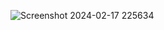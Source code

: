 ![Screenshot 2024-02-17 225634](https://github.com/SakibvHossain/User-Management/assets/92059000/827d2d24-6bb2-4ca9-9df3-9287be2a1350)
